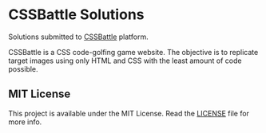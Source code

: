 # CSSBattle Solutions

Solutions submitted to [CSSBattle](https://cssbattle.dev/) platform.

CSSBattle is a CSS code-golfing game website. The objective is to replicate target images using only HTML and CSS with the least amount of code possible.

## MIT License

This project is available under the MIT License. Read the [LICENSE](LICENSE) file for more info.
